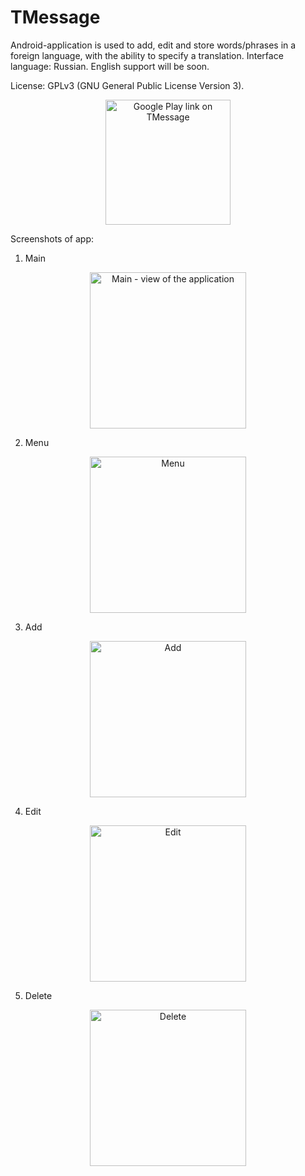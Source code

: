 # TMessage
Android-application is used to add, edit and store words/phrases in a foreign language, with the ability to specify a translation.
Interface language: Russian. English support will be soon.

License: GPLv3 (GNU General Public License Version 3).

<p align="center">
<a href="https://play.google.com/store/apps/details?id=com.textmessages.textmessagessimple&pcampaignid=MKT-Other-global-all-co-prtnr-py-PartBadge-Mar2515-1">
  <img src="https://play.google.com/intl/en_us/badges/images/generic/en_badge_web_generic.png" width="200" title="Google Play link on TMessage"/>
</a></p>

Screenshots of app:
01. Main
<p align="center">
  <img src="https://raw.githubusercontent.com/Nortam/TMessage/master/Screenshots/01_Main.png" width="250" title="Main - view of the application"/>
</p>

02. Menu
<p align="center">
  <img src="https://raw.githubusercontent.com/Nortam/TMessage/8e53d003505d1dd95d29e7ad85916d4695bbf357/Screenshots/02_Menu.png" width="250" title="Menu"/>
</p>

03. Add
<p align="center">
  <img src="https://raw.githubusercontent.com/Nortam/TMessage/8e53d003505d1dd95d29e7ad85916d4695bbf357/Screenshots/03_Add_new_message.png" width="250" title="Add"/>
</p>

04. Edit
<p align="center">
  <img src="https://raw.githubusercontent.com/Nortam/TMessage/8e53d003505d1dd95d29e7ad85916d4695bbf357/Screenshots/04_Edit.png" width="250" title="Edit"/>
</p>

05. Delete
<p align="center">
  <img src="https://raw.githubusercontent.com/Nortam/TMessage/8e53d003505d1dd95d29e7ad85916d4695bbf357/Screenshots/05_Delete.png" width="250" title="Delete"/>
</p>
